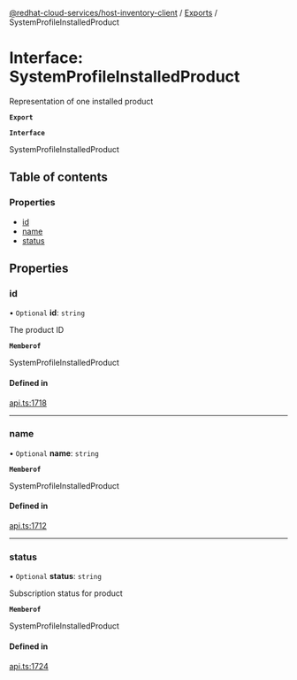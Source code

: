 [@redhat-cloud-services/host-inventory-client](../README.md) / [Exports](../modules.md) / SystemProfileInstalledProduct

# Interface: SystemProfileInstalledProduct

Representation of one installed product

**`Export`**

**`Interface`**

SystemProfileInstalledProduct

## Table of contents

### Properties

- [id](SystemProfileInstalledProduct.md#id)
- [name](SystemProfileInstalledProduct.md#name)
- [status](SystemProfileInstalledProduct.md#status)

## Properties

### id

• `Optional` **id**: `string`

The product ID

**`Memberof`**

SystemProfileInstalledProduct

#### Defined in

[api.ts:1718](https://github.com/gkarat/javascript-clients/blob/master/packages/host-inventory/api.ts#L1718)

___

### name

• `Optional` **name**: `string`

**`Memberof`**

SystemProfileInstalledProduct

#### Defined in

[api.ts:1712](https://github.com/gkarat/javascript-clients/blob/master/packages/host-inventory/api.ts#L1712)

___

### status

• `Optional` **status**: `string`

Subscription status for product

**`Memberof`**

SystemProfileInstalledProduct

#### Defined in

[api.ts:1724](https://github.com/gkarat/javascript-clients/blob/master/packages/host-inventory/api.ts#L1724)
